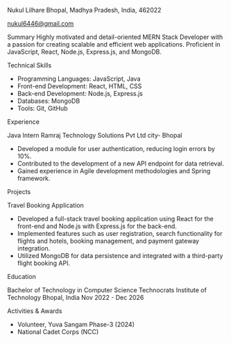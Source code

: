  
Nukul Lilhare
Bhopal, Madhya Pradesh, India, 462022
 
nukul6446@gmail.com
  

Summary
Highly motivated and detail-oriented MERN Stack Developer with a passion for creating scalable and efficient web applications. Proficient in JavaScript, React, Node.js, Express.js, and MongoDB.

Technical Skills

- Programming Languages: JavaScript, Java
- Front-end Development: React, HTML, CSS
- Back-end Development: Node.js, Express.js
- Databases: MongoDB
- Tools: Git, GitHub

Experience

Java Intern
Ramraj Technology Solutions Pvt Ltd
city- Bhopal

- Developed a module for user authentication, reducing login errors by 10%.
- Contributed to the development of a new API endpoint for data retrieval.
- Gained experience in Agile development methodologies and Spring framework.

Projects

Travel Booking Application
 

- Developed a full-stack travel booking application using React for the front-end and Node.js with Express.js for the back-end.
- Implemented features such as user registration, search functionality for flights and hotels, booking management, and payment gateway integration.
- Utilized MongoDB for data persistence and integrated with a third-party flight booking API.

Education

Bachelor of Technology in Computer Science
Technocrats Institute of Technology
Bhopal, India
Nov 2022 - Dec 2026

Activities & Awards

- Volunteer, Yuva Sangam Phase-3 (2024)
- National Cadet Corps (NCC) 